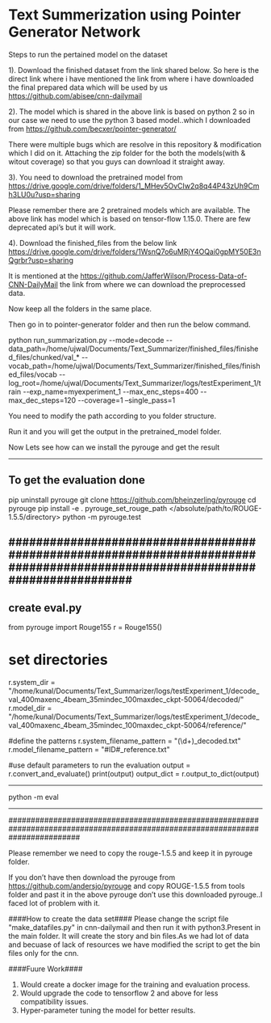 # Text Summerization using Pointer Generator Network

Steps to run the pertained model on the dataset

1). Download the finished dataset from the link shared below.
    So here is the direct link where i have mentioned the link from where i have downloaded the final prepared data which will be used by us https://github.com/abisee/cnn-dailymail

2). The model which is shared in the above link is based on python 2 so in our case we need to use the python 3 based model..which I downloaded from https://github.com/becxer/pointer-generator/

There were multiple bugs which are resolve in this repository & modification which I did on it. Attaching the zip folder for the both the models(with & witout coverage) so that you guys can download it straight away.

3). You need to download the pretrained model from
https://drive.google.com/drive/folders/1_MHev5OvCIw2q8q44P43zUh9Cmh3LU0u?usp=sharing

Please remember there are 2 pretrained models which are available. The above link has model which is based on tensor-flow 1.15.0. There are few deprecated api’s but it will work.

4). Download the finished_files from the below link 
https://drive.google.com/drive/folders/1WsnQ7o6uMRjY4OQai0gpMY50E3nQgrbr?usp=sharing

It is mentioned at the https://github.com/JafferWilson/Process-Data-of-CNN-DailyMail the link from where we can download the preprocessed data.

Now keep all the folders in the same place.

Then go in to pointer-generator folder and then run the below command.

python run_summarization.py --mode=decode 
--data_path=/home/ujwal/Documents/Text_Summarizer/finished_files/finished_files/chunked/val_* 
--vocab_path=/home/ujwal/Documents/Text_Summarizer/finished_files/finished_files/vocab 
--log_root=/home/ujwal/Documents/Text_Summarizer/logs/testExperiment_1/train 
--exp_name=myexperiment_1 --max_enc_steps=400 --max_dec_steps=120 --coverage=1 –single_pass=1

You need to modify the path according to you folder structure.

Run it and you will get the output in the pretrained_model folder.

Now Lets see how can we install the pyrouge and get the result


----------------------------
To get the evaluation done
----------------------------

pip uninstall pyrouge
git clone https://github.com/bheinzerling/pyrouge
cd pyrouge
pip install -e .
pyrouge_set_rouge_path </absolute/path/to/ROUGE-1.5.5/directory>
python -m pyrouge.test

##############################################################################################################################
----------------
create eval.py
----------------

from pyrouge import Rouge155
r = Rouge155()
# set directories
r.system_dir = "/home/kunal/Documents/Text_Summarizer/logs/testExperiment_1/decode_val_400maxenc_4beam_35mindec_100maxdec_ckpt-50064/decoded/"
r.model_dir = "/home/kunal/Documents/Text_Summarizer/logs/testExperiment_1/decode_val_400maxenc_4beam_35mindec_100maxdec_ckpt-50064/reference/"

#define the patterns
r.system_filename_pattern = "(\d+)_decoded.txt"
r.model_filename_pattern = "#ID#_reference.txt"

#use default parameters to run the evaluation
output = r.convert_and_evaluate()
print(output)
output_dict = r.output_to_dict(output)
______________
python -m eval
______________

################################################################################################################################

Please remember we need to copy the rouge-1.5.5 and keep it in pyrouge folder.

If you don’t have then download the pyrouge from https://github.com/andersjo/pyrouge and copy ROUGE-1.5.5 from tools folder and past it in the above pyrouge don’t use this downloaded pyrouge..I faced lot of problem with it.


####How to create the data set####
Please change the script file "make_datafiles.py" in cnn-dailymail and then run it with python3.Present in the main folder.
It will create the story and bin files.As we had lot of data and becuase of lack of resources we have modified the script to get the bin files only for the cnn.

####Fuure Work####
1) Would create a docker image for the training and evaluation process.
2) Would upgrade the code to tensorflow 2 and above for less compatibility issues.
3) Hyper-parameter tuning the model for better results.

